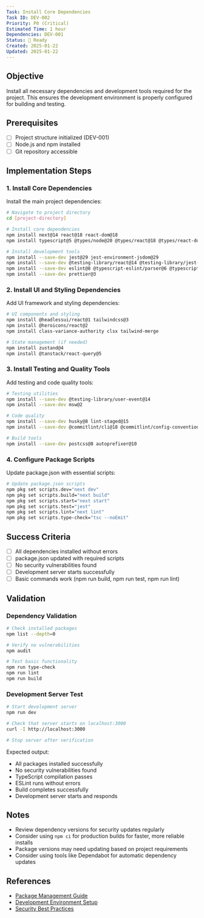 ```yaml
---
Task: Install Core Dependencies
Task ID: DEV-002
Priority: P0 (Critical)
Estimated Time: 1 hour
Dependencies: DEV-001
Status: 🔄 Ready
Created: 2025-01-22
Updated: 2025-01-22
---
```


## Objective

Install all necessary dependencies and development tools required for the project. This ensures the development environment is properly configured for building and testing.

## Prerequisites

- [ ] Project structure initialized (DEV-001)
- [ ] Node.js and npm installed
- [ ] Git repository accessible

## Implementation Steps

### 1. **Install Core Dependencies**

Install the main project dependencies:

```bash
# Navigate to project directory
cd [project-directory]

# Install core dependencies
npm install next@14 react@18 react-dom@18
npm install typescript@5 @types/node@20 @types/react@18 @types/react-dom@18

# Install development tools
npm install --save-dev jest@29 jest-environment-jsdom@29
npm install --save-dev @testing-library/react@14 @testing-library/jest-dom@6
npm install --save-dev eslint@8 @typescript-eslint/parser@6 @typescript-eslint/eslint-plugin@6
npm install --save-dev prettier@3
```

### 2. **Install UI and Styling Dependencies**

Add UI framework and styling dependencies:

```bash
# UI components and styling
npm install @headlessui/react@1 tailwindcss@3
npm install @heroicons/react@2
npm install class-variance-authority clsx tailwind-merge

# State management (if needed)
npm install zustand@4
npm install @tanstack/react-query@5
```

### 3. **Install Testing and Quality Tools**

Add testing and code quality tools:

```bash
# Testing utilities
npm install --save-dev @testing-library/user-event@14
npm install --save-dev msw@2

# Code quality
npm install --save-dev husky@8 lint-staged@15
npm install --save-dev @commitlint/cli@18 @commitlint/config-conventional@18

# Build tools
npm install --save-dev postcss@8 autoprefixer@10
```

### 4. **Configure Package Scripts**

Update package.json with essential scripts:

```bash
# Update package.json scripts
npm pkg set scripts.dev="next dev"
npm pkg set scripts.build="next build"
npm pkg set scripts.start="next start"
npm pkg set scripts.test="jest"
npm pkg set scripts.lint="next lint"
npm pkg set scripts.type-check="tsc --noEmit"
```

## Success Criteria

- [ ] All dependencies installed without errors
- [ ] package.json updated with required scripts
- [ ] No security vulnerabilities found
- [ ] Development server starts successfully
- [ ] Basic commands work (npm run build, npm run test, npm run lint)

## Validation

### Dependency Validation

```bash
# Check installed packages
npm list --depth=0

# Verify no vulnerabilities
npm audit

# Test basic functionality
npm run type-check
npm run lint
npm run build
```

### Development Server Test

```bash
# Start development server
npm run dev

# Check that server starts on localhost:3000
curl -I http://localhost:3000

# Stop server after verification
```

Expected output:

- All packages installed successfully
- No security vulnerabilities found
- TypeScript compilation passes
- ESLint runs without errors
- Build completes successfully
- Development server starts and responds

## Notes

- Review dependency versions for security updates regularly
- Consider using `npm ci` for production builds for faster, more reliable installs
- Package versions may need updating based on project requirements
- Consider using tools like Dependabot for automatic dependency updates

## References

- [Package Management Guide](../../docs/package-management.md)
- [Development Environment Setup](../../docs/environment-setup.md)
- [Security Best Practices](../../docs/security.md)
